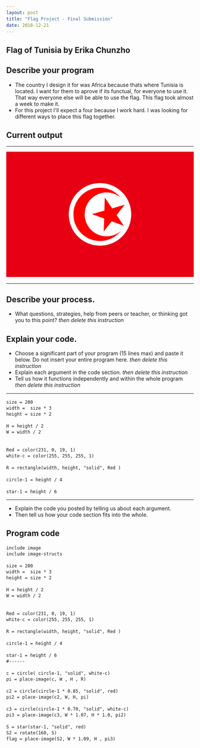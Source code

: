 ```yaml
---
layout: post
title: "Flag Project - Final Submission"
date: 2018-12-21
---
```


## Flag of Tunisia by Erika Chunzho

## Describe your program

-   The country I design it for was Africa because thats where Tunisia is located. I want for them to aprove if its functual, for everyone to use it. That way everyone else will be able to use the flag. This flag took almost a week to make it. 
-    For this project I'll expect a four because I work hard. I was looking for different ways to place this flag together. 

## Current output


* * *
![Flag](/images/final-flag.png)
* * *

## Describe your process.

-   What questions, strategies, help from peers or teacher, or thinking got you to this point? _then delete this instruction_

<!--- Delete this comment and add your writing -->


## Explain your code.

-   Choose a significant part of your program (15 lines max) and paste it below. Do not insert your entire program here. _then delete this instruction_
-   Explain each argument in the code section. _then delete this instruction_
-   Tell us how it functions independently and within the whole program _then delete this instruction_

* * *

```
size = 200
width =  size * 3  
height = size * 2 

H = height / 2
W = width / 2


Red = color(231, 0, 19, 1)
white-c = color(255, 255, 255, 1)

R = rectangle(width, height, "solid", Red )

circle-1 = height / 4

star-1 = height / 6
```

* * *

-   Explain the code you posted by telling us about each argument.
-   Then tell us how your code section fits into the whole.
 
<!--- Delete this comment and add your writing -->


## Program code

```
include image
include image-structs 

size = 200
width =  size * 3  
height = size * 2 

H = height / 2
W = width / 2


Red = color(231, 0, 19, 1)
white-c = color(255, 255, 255, 1)

R = rectangle(width, height, "solid", Red )

circle-1 = height / 4

star-1 = height / 6
#------

c = circle( circle-1, "solid", white-c)
pi = place-image(c, W , H , R)

c2 = circle(circle-1 * 0.85, "solid", red)
pi2 = place-image(c2, W, H, pi)

c3 = circle(circle-1 * 0.70, "solid", white-c)
pi3 = place-image(c3, W * 1.07, H * 1.0, pi2)

S = star(star-1, "solid", red)
S2 = rotate(160, S)
flag = place-image(S2, W * 1.09, H , pi3)
```
